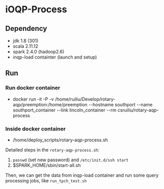 # iOQP-Process #

## Dependency ##

+ jdk 1.8 (301)
+ scala 2.11.12
+ spark 2.4.0 (hadoop2.6)
+ inqp-load containter (launch and setup) 

## Run ##

### Run docker container ### 

+ docker run -it -P -v /home/ruiliu/Develop/rotary-aqp/preemption:/home/preemption --hostname southport --name southport_container --link lincoln_container --rm csruiliu/rotary-aqp-process 

### Inside docker container ### 

+ /home/deploy_scripts/rotary-aqp-process.sh

Detailed steps in the `rotary-aqp-process.sh`:

1. `passwd` (set new password) and `/etc/init.d/ssh start`
2. $SPARK_HOME/sbin/start-all.sh

Then, we can get the data from inqp-load container and run some query processing jobs, like `run_tpch_test.sh`
